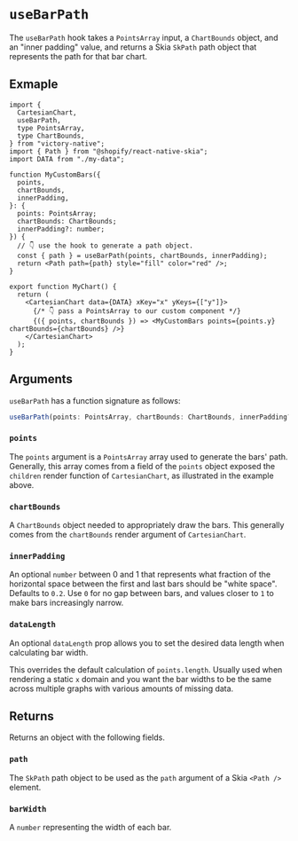 # `useBarPath`

The `useBarPath` hook takes a `PointsArray` input, a `ChartBounds` object, and an "inner padding" value, and returns a Skia `SkPath` path object that represents the path for that bar chart.

## Exmaple

```tsx
import {
  CartesianChart,
  useBarPath,
  type PointsArray,
  type ChartBounds,
} from "victory-native";
import { Path } from "@shopify/react-native-skia";
import DATA from "./my-data";

function MyCustomBars({
  points,
  chartBounds,
  innerPadding,
}: {
  points: PointsArray;
  chartBounds: ChartBounds;
  innerPadding?: number;
}) {
  // 👇 use the hook to generate a path object.
  const { path } = useBarPath(points, chartBounds, innerPadding);
  return <Path path={path} style="fill" color="red" />;
}

export function MyChart() {
  return (
    <CartesianChart data={DATA} xKey="x" yKeys={["y"]}>
      {/* 👇 pass a PointsArray to our custom component */}
      {({ points, chartBounds }) => <MyCustomBars points={points.y} chartBounds={chartBounds} />}
    </CartesianChart>
  );
}
```

## Arguments

`useBarPath` has a function signature as follows:

```ts
useBarPath(points: PointsArray, chartBounds: ChartBounds, innerPadding?: number): { path: SkPath; barWidth: number; }
```

### `points`

The `points` argument is a `PointsArray` array used to generate the bars' path. Generally, this array comes from a field of the `points` object exposed the `children` render function of `CartesianChart`, as illustrated in the example above.

### `chartBounds`

A `ChartBounds` object needed to appropriately draw the bars. This generally comes from the `chartBounds` render argument of `CartesianChart`.

### `innerPadding`

An optional `number` between 0 and 1 that represents what fraction of the horizontal space between the first and last bars should be "white space". Defaults to `0.2`. Use `0` for no gap between bars, and values closer to `1` to make bars increasingly narrow.

### `dataLength`

An optional `dataLength` prop allows you to set the desired data length when calculating bar width.

This overrides the default calculation of `points.length`. Usually used when rendering a static `x` domain and you want the bar widths to be the same across multiple graphs with various amounts of missing data.

## Returns

Returns an object with the following fields.

### `path`

The `SkPath` path object to be used as the `path` argument of a Skia `<Path />` element.

### `barWidth`

A `number` representing the width of each bar.
